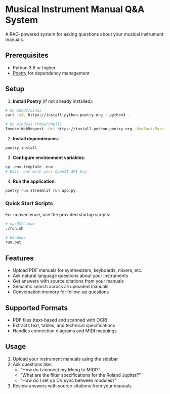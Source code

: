 # Musical Instrument Manual Q&A System

A RAG-powered system for asking questions about your musical instrument manuals.

## Prerequisites

- Python 3.8 or higher
- [Poetry](https://python-poetry.org/) for dependency management

## Setup

1. **Install Poetry** (if not already installed):
```bash
# On macOS/Linux
curl -sSL https://install.python-poetry.org | python3 -

# On Windows (PowerShell)
Invoke-WebRequest -Uri https://install.python-poetry.org -UseBasicParsing | Invoke-Expression
```

2. **Install dependencies**:
```bash
poetry install
```

3. **Configure environment variables**:
```bash
cp .env.template .env
# Edit .env with your OpenAI API key
```

4. **Run the application**:
```bash
poetry run streamlit run app.py
```

### Quick Start Scripts

For convenience, use the provided startup scripts:

```bash
# macOS/Linux
./run.sh

# Windows
run.bat
```

## Features

- Upload PDF manuals for synthesizers, keyboards, mixers, etc.
- Ask natural language questions about your instruments
- Get answers with source citations from your manuals
- Semantic search across all uploaded manuals
- Conversation memory for follow-up questions

## Supported Formats

- PDF files (text-based and scanned with OCR)
- Extracts text, tables, and technical specifications
- Handles connection diagrams and MIDI mappings

## Usage

1. Upload your instrument manuals using the sidebar
2. Ask questions like:
   - "How do I connect my Moog to MIDI?"
   - "What are the filter specifications for the Roland Jupiter?"
   - "How do I set up CV sync between modules?"
3. Review answers with source citations from your manuals